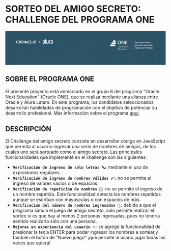 # SORTEO DEL AMIGO SECRETO: CHALLENGE DEL PROGRAMA ONE 

![Banner Oracle ONE / Alura](assets/banner.png)

## SOBRE EL PROGRAMA ONE 

El presente proyecto está enmarcado en el grupo 8 del programa "Oracle Next Education" (Oracle ONE), que se realiza mediante una alianza entre Oracle y Alura Latam. En este programa, los candidatos seleccionados desarrollan habilidades de programación con el objetivo de potenciar su desarrollo profesional. 
Más información sobre el programa [aqui](https://www.oracle.com/pe/education/oracle-next-education/).

## DESCRIPCIÓN
El Challenge del amigo secreto consiste en desarrollar código en JavaScript que permita al usuario ingresar una serie de nombres de amigos, de los cuales uno será sorteado como el amigo secreto. Las principales funcionalidades que implementé en el challenge son las siguientes:

- **`Verificación de ingreso de sólo letras 🔤:`** mediante el uso de expresiones regulares.
- **`Verificación de ingreso de nombres válidos ✅:`** no se permite el ingreso de valores vacíos o de espacios.
- **`Verificación de repetición de nombres 🔁:`** no se permite el ingreso de un nombre repetido. Esta funcionalidad detecta los nombres repetidos aunque se escriban con mayúsculas o con espacios de más.
- **`Verificación del número de nombres ingresados 🔢:`** debido a que el programa simula el juego de amigo secreto, solo permite realizar el sorteo si es que hay al menos 2 personas ingresadas, pues no tendría sentido realizarlo sólo con una persona.
- **`Mejoras en experiencia del usuario ⌨️:`** se agregó la funcionalidad de presionar la tecla ENTER para poder ingresar los nombres a sortear,y también el botón de "Nuevo juego" ¡que permite al usario jugar todas las veces que quiera!





